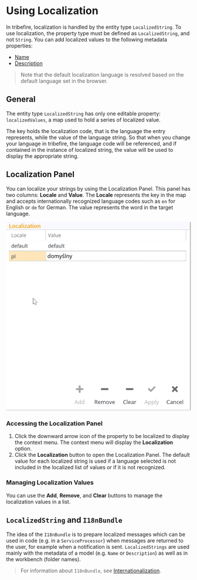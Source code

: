 # Using Localization

In tribefire, localization is handled by the entity type `LocalizedString`. To use localization, the property type must be defined as `LocalizedString`, and not `String`. You can add localized values to the following metadata properties:

* [Name](asset://tribefire.cortex.documentation:concepts-doc/metadata/prompt/name.md)
* [Description](asset://tribefire.cortex.documentation:concepts-doc/metadata/prompt/description.md)

> Note that the default localization language is resolved based on the default language set in the browser.

## General

The entity type `LocalizedString` has only one editable property: `localizedValues`, a map used to hold a series of localized value.

The key holds the localization code, that is the language the entry represents, while the value of the language string. So that when you change your language in tribefire, the language code will be referenced, and if contained in the instance of localized string, the value will be used to display the appropriate string.

## Localization Panel

You can localize your strings by using the Localization Panel. This panel has two columns: **Locale** and **Value**. The **Locale** represents the key in the map and accepts internationally recognized language codes such as `en` for English or `de` for German. The value represents the word in the target language.

![](../images/localization.png)

### Accessing the Localization Panel

1. Click the downward arrow icon of the property to be localized to display the context menu. The context menu will display the **Localization** option.
2. Click the **Localization** button to open the Localization Panel. The default value for each localized string is used if a language selected is not included in the localized list of values or if it is not recognized.

### Managing Localization Values

You can use the **Add**, **Remove**, and **Clear** buttons to manage the localization values in a list.


## `LocalizedString` and `I18nBundle`

The idea of the `I18nBundle` is to prepare localized messages which can be used in code (e.g. in a `ServiceProcessor`) when messages are returned to the user, for example when a notification is sent. `LocalizedStrings` are used mainly with the metadata of a model (e.g. `Name` or `Description`) as well as in the workbench (folder names).

> For information about `I18nBundle`, see [Internationalization](asset://tribefire.cortex.documentation:concepts-doc/features/internationalization.md).
